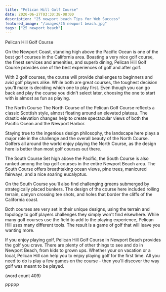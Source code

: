 ```yaml
---
title: "Pelican Hill Golf Course"
date: 2020-06-27T03:30:38-08:00
description: "25 newport beach Tips for Web Success"
featured_image: "/images/25 newport beach.jpg"
tags: ["25 newport beach"]
---
```


Pelican Hill Golf Course

On the Newport Coast, standing high above the Pacific
Ocean is one of the best golf courses in the California
area.  Boasting a very nice golf course, the finest 
services and amenities, and superb dining, Pelican
Hill Golf Course provides one of the best experiences
of golf and after golf.

With 2 golf courses, the course will provide challenges
to beginners and avid golf players alike.  While both
are great courses, the toughest decision you'll make 
is deciding which one to play first.  Even though you
can go back and play the course you didn't select later,
choosing the one to start with is almost as fun as
playing.

The North Course
The North Course of the Pelican Golf Course reflects
a classic Scottish style, almost floating around an
elevated plateau.  The drastic elevation changes help
to create spectacular views of both the Pacific Ocean
and the Newport Harbor.

Staying true to the ingenious design philosophy, the
landscape here plays a major role in the challenge and
the overall beauty of the North Course.  Golfers all 
around the world enjoy playing the North Course, as
the design here is better than most golf courses out
there.

The South Course
Set high above the Pacific, the South Course is also 
ranked among the top golf courses in the entire Newport
Beach area.  The South Course offers breathtaking ocean
views, pine trees, manicured fairways, and a nice 
soaring eucalyptus.  

On the South Course you'll also find challenging greens
submerged by strategically placed bunkers.  The design 
of the course here included rolling terrain, canyon 
crossing tee shots, and holes that border the cliffs
of the California coast.

Both courses are very set in their unique designs, using
the terrain and topology to golf players challenges 
they simply won't find elsewhere.  While many golf courses
use the field to add to the playing experience, Pelican
Hill uses many different tools.  The result is a game
of golf that will leave you wanting more.

If you enjoy playing golf, Pelican Hill Golf Course in
Newport Beach provides the golf you crave.  There are 
plenty of other things to see and do in Newport Beach,
from kids to grown ups.  Whether your on vacation or 
a local, Pelican Hill can help you to enjoy playing 
golf for the first time.  All you need to do is play a
few games on the course - then you'll discover the 
way golf was meant to be played.

(word count 409)

PPPPP
